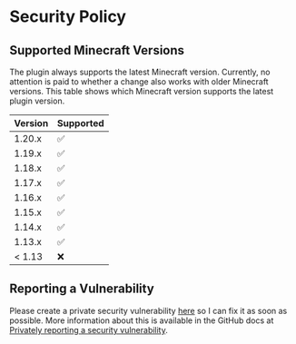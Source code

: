 # Security Policy

## Supported Minecraft Versions

The plugin always supports the latest Minecraft version. Currently, no attention is paid to whether a change also works with older Minecraft versions. This table shows which Minecraft version supports the latest plugin version.

| Version  | Supported          |
| -------- | ------------------ |
| 1.20.x   | :white_check_mark: |
| 1.19.x   | :white_check_mark: |
| 1.18.x   | :white_check_mark: |
| 1.17.x   | :white_check_mark: |
| 1.16.x   | :white_check_mark: |
| 1.15.x   | :white_check_mark: |
| 1.14.x   | :white_check_mark: |
| 1.13.x   | :white_check_mark: |
| < 1.13   | :x:                |

## Reporting a Vulnerability

Please create a private security vulnerability [here](https://github.com/JeyVDW/WhatsTheSongsName/security/advisories) so I can fix it as soon as possible. More information about this is available in the GitHub docs at [Privately reporting a security vulnerability](https://docs.github.com/en/code-security/security-advisories/guidance-on-reporting-and-writing/privately-reporting-a-security-vulnerability).
